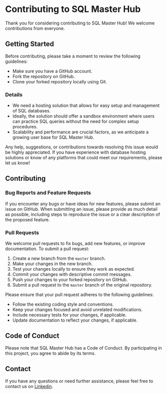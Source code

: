 # Contributing to SQL Master Hub

Thank you for considering contributing to SQL Master Hub! We welcome contributions from everyone.

## Getting Started

Before contributing, please take a moment to review the following guidelines:

- Make sure you have a GitHub account.
- Fork the repository on GitHub.
- Clone your forked repository locally using Git.

### Details

- We need a hosting solution that allows for easy setup and management of SQL databases.
- Ideally, the solution should offer a sandbox environment where users can practice SQL queries without the need for complex setup procedures.
- Scalability and performance are crucial factors, as we anticipate a growing user base for SQL Master Hub.

Any help, suggestions, or contributions towards resolving this issue would be highly appreciated. If you have experience with database hosting solutions or know of any platforms that could meet our requirements, please let us know!

## Contributing

### Bug Reports and Feature Requests

If you encounter any bugs or have ideas for new features, please submit an issue on GitHub. When submitting an issue, please provide as much detail as possible, including steps to reproduce the issue or a clear description of the proposed feature.

### Pull Requests

We welcome pull requests to fix bugs, add new features, or improve documentation. To submit a pull request:

1. Create a new branch from the `master` branch.
2. Make your changes in the new branch.
3. Test your changes locally to ensure they work as expected.
4. Commit your changes with descriptive commit messages.
5. Push your changes to your forked repository on GitHub.
6. Submit a pull request to the `master` branch of the original repository.

Please ensure that your pull request adheres to the following guidelines:

- Follow the existing coding style and conventions.
- Keep your changes focused and avoid unrelated modifications.
- Include necessary tests for your changes, if applicable.
- Update documentation to reflect your changes, if applicable.

## Code of Conduct

Please note that SQL Master Hub has a Code of Conduct. By participating in this project, you agree to abide by its terms.

## Contact

If you have any questions or need further assistance, please feel free to contact us on [Linkedin](https://www.linkedin.com/in/andreiboghiu/).
